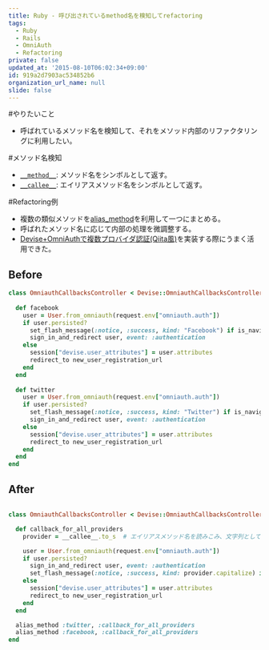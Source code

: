 ```yaml
---
title: Ruby - 呼び出されているmethod名を検知してrefactoring
tags:
  - Ruby
  - Rails
  - OmniAuth
  - Refactoring
private: false
updated_at: '2015-08-10T06:02:34+09:00'
id: 919a2d7903ac534852b6
organization_url_name: null
slide: false
---
```

#やりたいこと

- 呼ばれているメソッド名を検知して、それをメソッド内部のリファクタリングに利用したい。

#メソッド名検知

- [`__method__`](http://ruby-doc.org/core-2.2.2/Kernel.html#method-i-__method__): メソッド名をシンボルとして返す。
- [`__callee__`](http://ruby-doc.org/core-2.2.2/Kernel.html#method-i-__callee__): エイリアスメソッド名をシンボルとして返す。

#Refactoring例

- 複数の類似メソッドを[alias_method](http://apidock.com/ruby/Module/alias_method)を利用して一つにまとめる。
- 呼ばれたメソッド名に応じて内部の処理を微調整する。
- [Devise+OmniAuthで複数プロバイダ認証(Qiita風)](http://qiita.com/mnishiguchi/items/e15bbef61287f84b546e#omniauth_callbacks_controller)を実装する際にうまく活用できた。

## Before

```rb
class OmniauthCallbacksController < Devise::OmniauthCallbacksController
  
  def facebook
    user = User.from_omniauth(request.env["omniauth.auth"])
    if user.persisted?
      set_flash_message(:notice, :success, kind: "Facebook") if is_navigational_format?
      sign_in_and_redirect user, event: :authentication
    else
      session["devise.user_attributes"] = user.attributes
      redirect_to new_user_registration_url
    end
  end
 
  def twitter
    user = User.from_omniauth(request.env["omniauth.auth"])
    if user.persisted?
      set_flash_message(:notice, :success, kind: "Twitter") if is_navigational_format?
      sign_in_and_redirect user, event: :authentication
    else
      session["devise.user_attributes"] = user.attributes
      redirect_to new_user_registration_url
    end
  end
end
```

## After

```rb

class OmniauthCallbacksController < Devise::OmniauthCallbacksController

  def callback_for_all_providers
    provider = __callee__.to_s  # エイリアスメソッド名を読みこみ、文字列として利用。

    user = User.from_omniauth(request.env["omniauth.auth"])
    if user.persisted?
      sign_in_and_redirect user, event: :authentication
      set_flash_message(:notice, :success, kind: provider.capitalize) if is_navigational_format?
    else
      session["devise.user_attributes"] = user.attributes
      redirect_to new_user_registration_url
    end
  end

  alias_method :twitter, :callback_for_all_providers
  alias_method :facebook, :callback_for_all_providers
end
```
